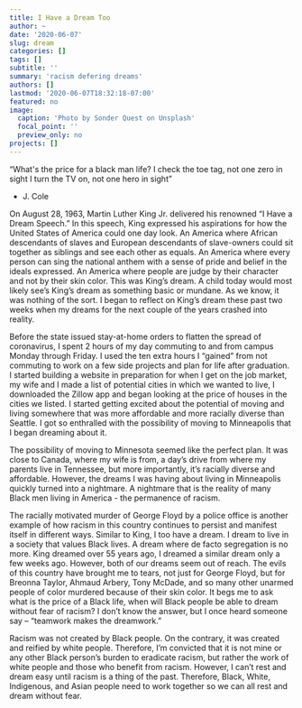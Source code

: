 ```yaml
---
title: I Have a Dream Too
author: ~
date: '2020-06-07'
slug: dream
categories: []
tags: []
subtitle: ''
summary: 'racism defering dreams'
authors: []
lastmod: '2020-06-07T18:32:18-07:00'
featured: no
image:
  caption: 'Photo by Sonder Quest on Unsplash'
  focal_point: ''
  preview_only: no
projects: []
---
```

“What's the price for a black man life?
I check the toe tag, not one zero in sight
I turn the TV on, not one hero in sight”
-	J. Cole

On August 28, 1963, Martin Luther King Jr. delivered his renowned “I Have a Dream Speech.” In this speech, King expressed his aspirations for how the United States of America could one day look. An America where African descendants of slaves and European descendants of slave-owners could sit together as siblings and see each other as equals. An America where every person can sing the national anthem with a sense of pride and belief in the ideals expressed. An America where people are judge by their character and not by their skin color. This was King’s dream. A child today would most likely see’s King’s dream as something basic or mundane. As we know, it was nothing of the sort. I began to reflect on King’s dream these past two weeks when my dreams for the next couple of the years crashed into reality. 

Before the state issued stay-at-home orders to flatten the spread of coronavirus, I spent 2 hours of my day commuting to and from campus Monday through Friday. I used the ten extra hours I “gained” from not commuting to work on a few side projects and plan for life after graduation. I started building a website in preparation for when I get on the job market, my wife and I made a list of potential cities in which we wanted to live, I downloaded the Zillow app and began looking at the price of houses in the cities we listed. I started getting excited about the potential of moving and living somewhere that was more affordable and more racially diverse than Seattle. I got so enthralled with the possibility of moving to Minneapolis that I began dreaming about it. 

The possibility of moving to Minnesota seemed like the perfect plan. It was close to Canada, where my wife is from, a day’s drive from where my parents live in Tennessee, but more importantly, it’s racially diverse and affordable.  However, the dreams I was having about living in Minneapolis quickly turned into a nightmare. A nightmare that is the reality of many Black men living in America - the permanence of racism. 

The racially motivated murder of George Floyd by a police office is another example of how racism in this country continues to persist and manifest itself in different ways. Similar to King, I too have a dream. I dream to live in a society that values Black lives. A dream where de facto segregation is no more. King dreamed over 55 years ago, I dreamed a similar dream only a few weeks ago. However, both of our dreams seem out of reach. The evils of this country have brought me to tears, not just for George Floyd, but for Breonna Taylor, Ahmaud Arbery, Tony McDade, and so many other unarmed people of color murdered because of their skin color. It begs me to ask what is the price of a Black life, when will Black people be able to dream without fear of racism? I don’t know the answer, but I once heard someone say – “teamwork makes the dreamwork.”

Racism was not created by Black people. On the contrary, it was created and reified by white people. Therefore, I’m convicted that it is not mine or any other Black person’s burden to eradicate racism, but rather the work of white people and those who benefit from racism. However, I can’t rest and dream easy until racism is a thing of the past. Therefore, Black, White, Indigenous, and Asian people need to work together so we can all rest and dream without fear. 
